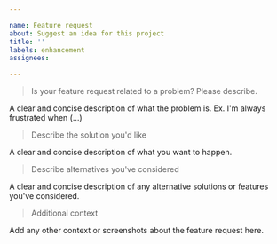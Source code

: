 ```yaml
---

name: Feature request
about: Suggest an idea for this project
title: ''
labels: enhancement
assignees: 

---
```


> Is your feature request related to a problem? Please describe.

A clear and concise description of what the problem is. Ex. I'm always frustrated when (...)

> Describe the solution you'd like

A clear and concise description of what you want to happen.

> Describe alternatives you've considered

A clear and concise description of any alternative solutions or features you've considered.

> Additional context

Add any other context or screenshots about the feature request here.
